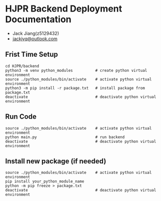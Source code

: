 # HJPR Backend Deployment Documentation

- Jack Jiang(z5129432)
- jackjyq@outlook.com

## Frist Time Setup

```shell
cd HJPR/backend
python3 -m venv python_modules          # create python virtual environment
source ./python_modules/bin/activate    # activate python virtual environment
python3 -m pip install -r package.txt   # install package from package.txt
deactivate                              # deactivate python virtual environment
```

## Run Code

```shell 
source ./python_modules/bin/activate    # activate python virtual environment
python main.py                          # run backend
deactivate                              # deactivate python virtual environment
```

## Install new package (if needed)

```shell
source ./python_modules/bin/activate    # activate python virtual environment
pip install your_python_module_name
python -m pip freeze > package.txt
deactivate                              # deactivate python virtual environment
```